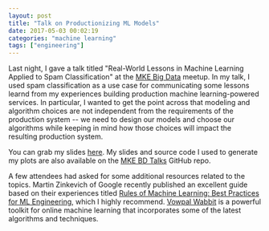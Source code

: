 ```yaml
---
layout: post
title: "Talk on Productionizing ML Models"
date: 2017-05-03 00:02:19
categories: "machine learning"
tags: ["engineering"]
---
```

Last night, I gave a talk titled "Real-World Lessons in Machine Learning Applied to Spam Classification" at the [MKE Big Data](https://www.meetup.com/MKE-Big-Data/) meetup.  In my talk, I used spam classification as a use case for communicating some lessons learnd from my experiences building production machine learning-powered services.  In particular, I wanted to get the point across that modeling and algorithm choices are not independent from the requirements of the production system -- we need to design our models and choose our algorithms while keeping in mind how those choices will impact the resulting production system.

You can grab my slides [here](/static/rnowling_mke_big_data_2017.pdf).  My slides and source code I used to generate my plots are also available on the [MKE BD Talks](https://github.com/MKE-Big-Data/MKE-BD-Talks) GitHub repo.

A few attendees had asked for some additional resources related to the topics.  Martin Zinkevich of Google recently published an excellent guide based on their experiences titled [Rules of Machine Learning: Best Practices for ML Engineering](http://martin.zinkevich.org/rules_of_ml/rules_of_ml.pdf), which I highly recommend. [Vowpal Wabbit](http://hunch.net/~vw/) is a powerful toolkit for online machine learning that incorporates some of the latest algorithms and techniques.
